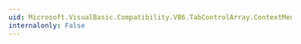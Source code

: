 ```yaml
---
uid: Microsoft.VisualBasic.Compatibility.VB6.TabControlArray.ContextMenuStripChanged
internalonly: False
---
```

